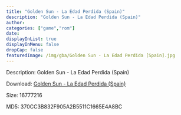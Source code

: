 ```yaml
---
title: "Golden Sun - La Edad Perdida (Spain)"
description: "Golden Sun - La Edad Perdida (Spain)"
author: 
categories: ["game","rom"]
date: 
displayInList: true
displayInMenu: false
dropCap: false
featuredImage: /img/gba/Golden Sun - La Edad Perdida [Spain].jpg
---
```


Description: Golden Sun - La Edad Perdida (Spain)

Download: <a style="text-decoration:underline;" href="https://mega.nz/#!LaISnSST!DLSryG09A3fVBEOsSwfp-e03s3K0-pscwjKTTDRGdyc" target = "_blank" rel = "nofollow" > Golden Sun - La Edad Perdida (Spain)</a>

Size: 16777216

MD5: 370CC3B832F905A2B5511C1665E4A8BC

